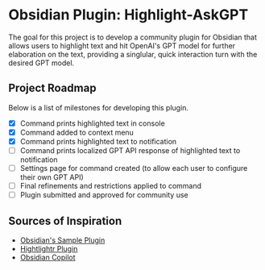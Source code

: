 # Obsidian Plugin: Highlight-AskGPT 
The goal for this project is to develop a community plugin for Obsidian that allows users to highlight text and hit OpenAI's GPT model for further elaboration on the text, providing a singlular, quick interaction turn with the desired GPT model.  

## Project Roadmap
Below is a list of milestones for developing this plugin. 
 - [X] Command prints highlighted text in console
 - [X] Command added to context menu
 - [X] Command prints highlighted text to notification
 - [ ] Command prints localized GPT API response of highlighted text to notification
 - [ ] Settings page for command created (to allow each user to configure their own GPT API)
 - [ ] Final refinements and restrictions applied to command
 - [ ] Plugin submitted and approved for community use

## Sources of Inspiration
- [Obsidian's Sample Plugin](https://github.com/obsidianmd/obsidian-sample-plugin)
- [Hightlightr Plugin](https://github.com/chetachiezikeuzor/Highlightr-Plugin)
- [Obsidian Copilot](https://github.com/logancyang/obsidian-copilot)
